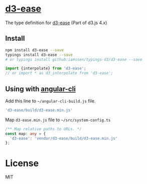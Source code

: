 [d3-ease]
================================================
The type definition for [d3-ease] (Part of d3.js 4.x)

Install
------------------------------------------------
```bash
npm install d3-ease --save
typings install d3-ease --save
# or typings install github:iamssen/typings-d3/d3-ease --save
```

```typescript
import {interpolate} from 'd3-ease';
// or import * as d3_interpolate from 'd3-ease';
```

Using with [angular-cli]
------------------------------------------------
Add this line to `~/angular-cli-build.js` file.

```js
'd3-ease/build/d3-ease.min.js'
```

Map `d3-ease.min.js` file to `~/src/system-config.ts`

```typescript
/** Map relative paths to URLs. */
const map: any = {
  'd3-ease': 'vendor/d3-ease/build/d3-ease.min.js'
};
```

License
================================================
MIT


[d3-ease]: https://github.com/d3/d3-ease
[angular-cli]: https://github.com/angular/angular-cli
